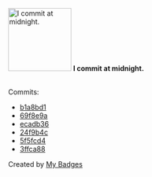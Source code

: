 <img src="https://my-badges.github.io/my-badges/midnight-commits.png" alt="I commit at midnight." title="I commit at midnight." width="128">
<strong>I commit at midnight.</strong>
<br><br>

Commits:

- <a href="https://github.com/dwesh163/pictures/commit/b1a8bd139f469814f86381a3fe7b460cc2a4f835">b1a8bd1</a>
- <a href="https://github.com/dwesh163/pictures/commit/69f8e9a7f5e175f2ca8f9dcdc5af3e308a341592">69f8e9a</a>
- <a href="https://github.com/dwesh163/pictures/commit/ecadb363bcf0ac9ea67d9997d18cce90666681cf">ecadb36</a>
- <a href="https://github.com/dwesh163/pictures/commit/24f9b4cf859bda6e8bcff3bddd7edfe79c91ae59">24f9b4c</a>
- <a href="https://github.com/dwesh163/pictures/commit/5f5fcd4b3aaec088714c72d7acd8b53c5d8b84e4">5f5fcd4</a>
- <a href="https://github.com/dwesh163/pictures/commit/3ffca88ec55c68f88a32f320495a18b17510fa05">3ffca88</a>


Created by <a href="https://github.com/my-badges/my-badges">My Badges</a>